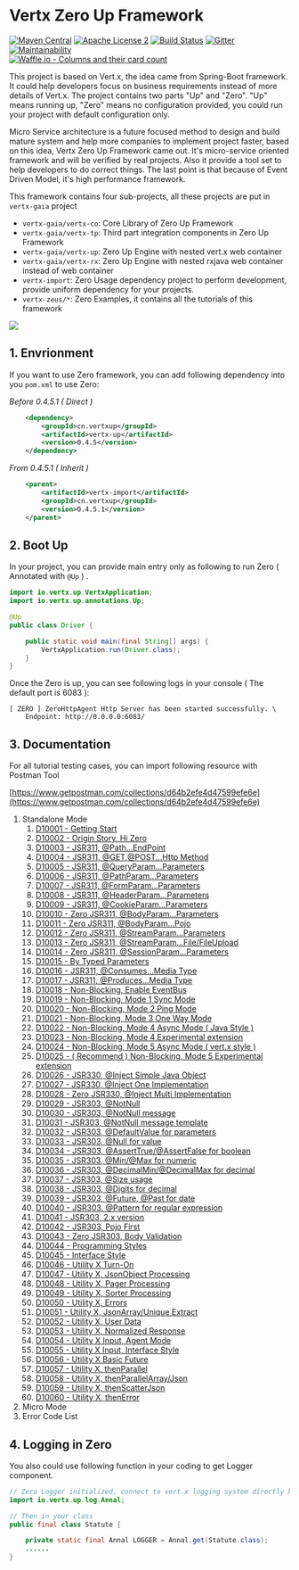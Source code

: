 # Vertx Zero Up Framework

[![Maven Central](https://maven-badges.herokuapp.com/maven-central/cn.vertxup/vertx-zero/badge.svg?style=plastic)](https://maven-badges.herokuapp.com/maven-central/cn.vertxup/vertx-zero/)  [![Apache License 2](https://img.shields.io/badge/license-ASF2-blue.svg)](https://www.apache.org/licenses/LICENSE-2.0.txt)  [![Build Status](https://travis-ci.org/silentbalanceyh/vertx-zero.svg?branch=master)](https://travis-ci.org/silentbalanceyh/vertx-zero)  [![Gitter](https://badges.gitter.im/JoinChat.svg)](https://gitter.im/vertx-up/Lobby)  [![Maintainability](https://api.codeclimate.com/v1/badges/d2d08e521276a496a94e/maintainability)](https://codeclimate.com/github/silentbalanceyh/vertx-zero/maintainability)  
[![Waffle.io - Columns and their card count](https://badge.waffle.io/silentbalanceyh/vertx-zero.svg?columns=all)](https://waffle.io/silentbalanceyh/vertx-zero)

This project is based on Vert.x, the idea came from Spring-Boot framework. It could help developers focus on business requirements instead of more details of Vert.x. The project contains two parts "Up" and "Zero". "Up" means running up, "Zero" means no configuration provided, you could run your project with default configuration only.

Micro Service architecture is a future focused method to design and build mature system and help more companies to implement project faster, based on this idea, Vertx Zero Up Framework came out. It's micro-service oriented framework and will be verified by real projects. Also it provide a tool set to help developers to do correct things. The last point is that because of Event Driven Model, it's high performance framework.

This framework contains four sub-projects, all these projects are put in `vertx-gaia` project

* `vertx-gaia/vertx-co`: Core Library of Zero Up Framework
* `vertx-gaia/vertx-tp`: Third part integration components in Zero Up Framework
* `vertx-gaia/vertx-up`: Zero Up Engine with nested vert.x web container
* `vertx-gaia/vertx-rx`: Zero Up Engine with nested rxjava web container instead of web container
* `vertx-import`: Zero Usage dependency project to perform development, provide uniform dependency for your projects.
* `vertx-zeus/*`: Zero Examples, it contains all the tutorials of this framework

![](doc/image/zero-up.png)

## 1. Envrionment

If you want to use Zero framework, you can add following dependency into you `pom.xml` to use Zero:

_Before 0.4.5.1 \( Direct \)_

```xml
    <dependency>
        <groupId>cn.vertxup</groupId>
        <artifactId>vertx-up</artifactId>
        <version>0.4.5</version>
    </dependency>
```

_From 0.4.5.1 \( Inherit \)_

```xml
    <parent>
        <artifactId>vertx-import</artifactId>
        <groupId>cn.vertxup</groupId>
        <version>0.4.5.1</version>
    </parent>
```

## 2. Boot Up

In your project, you can provide main entry only as following to run Zero \( Annotated with `@Up` \) .

```java
import io.vertx.up.VertxApplication;
import io.vertx.up.annotations.Up;

@Up
public class Driver {

    public static void main(final String[] args) {
        VertxApplication.run(Driver.class);
    }
}
```

Once the Zero is up, you can see following logs in your console \( The default port is 6083 \):

```
[ ZERO ] ZeroHttpAgent Http Server has been started successfully. \
    Endpoint: http://0.0.0.0:6083/
```

## 3. Documentation

For all tutorial testing cases, you can import following resource with Postman Tool

[https://www.getpostman.com/collections/d64b2efe4d47599efe6e](https://www.getpostman.com/collections/d64b2efe4d47599efe6e)

1. Standalone Mode
   1. [D10001 - Getting Start](doc/vertx-zero-tutorial/0-start-up.md)
   2. [D10002 - Origin Story, Hi Zero](doc/vertx-zero-tutorial/d10002-origin-story-hi-zero.md)
   3. [D10003 - JSR311, @Path...EndPoint](doc/vertx-zero-tutorial/d10003-jsr311-path-usage.md)
   4. [D10004 - JSR311, @GET,@POST...Http Method](doc/vertx-zero-tutorial/d10004-httpmethod-usage.md)
   5. [D10005 - JSR311, @QueryParam...Parameters](doc/vertx-zero-tutorial/d10005-queryparam-usage.md)
   6. [D10006 - JSR311, @PathParam...Parameters](doc/vertx-zero-tutorial/d10006-jsr311-pathparamparameters.md)
   7. [D10007 - JSR311, @FormParam...Parameters](doc/vertx-zero-tutorial/d10007-jsr311-formparamparameters.md)
   8. [D10008 - JSR311, @HeaderParam...Parameters](doc/vertx-zero-tutorial/d10008-jsr311-headerparamparameters.md)
   9. [D10009 - JSR311, @CookieParam...Parameters](doc/vertx-zero-tutorial/d10009-jsr311-cookieparamparameters.md)
   10. [D10010 - Zero JSR311, @BodyParam...Parameters](doc/vertx-zero-tutorial/d10010-zero-jsr311-bodyparamparameters.md)
   11. [D10011 - Zero JSR311, @BodyParam...Pojo](doc/vertx-zero-tutorial/d10011-zero-jsr311-bodyparampojo.md)
   12. [D10012 - Zero JSR311, @StreamParam...Parameters](doc/vertx-zero-tutorial/d10012-zero-jsr311-streamparamparameters.md)
   13. [D10013 - Zero JSR311, @StreamParam...File/FileUpload](doc/vertx-zero-tutorial/d10013-zero-jsr311-streamparamfilefileupload.md)
   14. [D10014 - Zero JSR311, @SessionParam...Parameters](doc/vertx-zero-tutorial/d10014-zero-jsr311-sessionparamparameters.md)
   15. [D10015 - By Typed Parameters](doc/vertx-zero-tutorial/d10015-by-typed-parameters.md)
   16. [D10016 - JSR311, @Consumes...Media Type](doc/vertx-zero-tutorial/d10016-jsr311-consumesmedia-type.md)
   17. [D10017 - JSR311, @Produces...Media Type](doc/vertx-zero-tutorial/d10017-jsr311-producesmedia-type.md)
   18. [D10018 - Non-Blocking, Enable EventBus](doc/vertx-zero-tutorial/d10018-async-enable-eventbus.md)
   19. [D10019 - Non-Blocking, Mode 1 Sync Mode](doc/vertx-zero-tutorial/d10019-non-blocking-mode-1-sync-mode.md)
   20. [D10020 - Non-Blocking, Mode 2 Ping Mode](doc/vertx-zero-tutorial/d10020-non-blocking-mode-2-block-mode.md)
   21. [D10021 - Non-Blocking, Mode 3 One Way Mode](doc/vertx-zero-tutorial/d10021-non-blocking-mode-3-one-way-mode.md)
   22. [D10022 - Non-Blocking, Mode 4 Async Mode \( Java Style \)](doc/vertx-zero-tutorial/d10022-recommend-non-blocking-mode-4-async-mode.md)
   23. [D10023 - Non-Blocking, Mode 4 Experimental extension](doc/vertx-zero-tutorial/d10023-non-blocking-mode-4-experimental-extension.md)
   24. [D10024 - Non-Blocking, Mode 5 Async Mode \( vert.x style \)](doc/vertx-zero-tutorial/d10024-non-blocking-mode-5-async-mode-vertx-style.md)
   25. [D10025 - \( Recommend \) Non-Blocking, Mode 5 Experimental extension](doc/vertx-zero-tutorial/d10025-non-blocking-mode-5-experimental-extension.md)
   26. [D10026 - JSR330, @Inject Simple Java Object](doc/vertx-zero-tutorial/d10026-jsr330-inject-simple-java-object.md)
   27. [D10027 - JSR330, @Inject One Implementation](doc/vertx-zero-tutorial/d10027-jsr330-inject-one-implementation.md)
   28. [D10028 - Zero JSR330, @Inject Multi Implementation](doc/vertx-zero-tutorial/d10028-zero-jsr330-inject-multi-implementation.md)
   29. [D10029 - JSR303, @NotNull](doc/vertx-zero-tutorial/d10029-jsr303-notnull.md)
   30. [D10030 - JSR303, @NotNull message](doc/vertx-zero-tutorial/d10030-jsr303-notnull-message.md)
   31. [D10031 - JSR303, @NotNull message template](doc/vertx-zero-tutorial/d10031-jsr303-notnull-message-template.md)
   32. [D10032 - JSR303, @DefaultValue for parameters](doc/vertx-zero-tutorial/d10032-jsr303-defaultvalue-for-parameters.md)
   33. [D10033 - JSR303, @Null for value](doc/vertx-zero-tutorial/d10033-jsr303-null-for-value.md)
   34. [D10034 - JSR303, @AssertTrue/@AssertFalse for boolean](doc/vertx-zero-tutorial/d10034-asserttrueassertfalse-for-boolean.md)
   35. [D10035 - JSR303, @Min/@Max for numeric](doc/vertx-zero-tutorial/d10035-jsr303-minmax-for-numeric.md)
   36. [D10036 - JSR303, @DecimalMin/@DecimalMax for decimal](doc/vertx-zero-tutorial/d10036-jsr303-decimalmindecimalmax-for-decimal.md)
   37. [D10037 - JSR303, @Size usage](doc/vertx-zero-tutorial/d10037-jsr303-size-usage.md)
   38. [D10038 - JSR303, @Digits for decimal](doc/vertx-zero-tutorial/d10038-jsr303-digits-for-decimal.md)
   39. [D10039 - JSR303, @Future, @Past for date](doc/vertx-zero-tutorial/d10039-jsr303-future-past-for-date.md)
   40. [D10040 - JSR303, @Pattern for regular expression](doc/vertx-zero-tutorial/d10040-jsr303-pattern-for-regular-expression.md)
   41. [D10041 - JSR303, 2.x version](doc/vertx-zero-tutorial/d10041-jsr303-in-future-usage.md)
   42. [D10042 - JSR303, Pojo First](doc/vertx-zero-tutorial/d10043-jsr303-pojo-first.md)
   43. [D10043 - Zero JSR303, Body Validation](doc/vertx-zero-tutorial/d10043-zero-jsr303-body-validation.md)
   44. [D10044 - Programming Styles](doc/vertx-zero-tutorial/d10044-programming-styles.md)
   45. [D10045 - Interface Style](doc/vertx-zero-tutorial/d10044-recommend-interface-mode-only.md)
   46. [D10046 - Utility X Turn-On](doc/vertx-zero-tutorial/d10046-utilityx-turn-on.md)
   47. [D10047 - Utility X, JsonObject Processing](doc/vertx-zero-tutorial/d10047-utility-x-json-processinng.md)
   48. [D10048 - Utility X, Pager Processing](doc/vertx-zero-tutorial/d10048-utility-x-pager-processing.md)
   49. [D10049 - Utility X, Sorter Processing](doc/vertx-zero-tutorial/d10049-utility-x-sorter-processing.md)
   50. [D10050 - Utility X, Errors](doc/vertx-zero-tutorial/d10050-utility-x-errors.md)
   51. [D10051 - Utility X, JsonArray/Unique Extract](doc/vertx-zero-tutorial/d10051-utility-x-jsonarrayunique-extract.md)
   52. [D10052 - Utility X, User Data](doc/vertx-zero-tutorial/d10052-utility-x-user-data.md)
   53. [D10053 - Utility X, Normalized Response](doc/vertx-zero-tutorial/d10053-utility-x-normalized-response.md)
   54. [D10054 - Utility X Input, Agent Mode](doc/vertx-zero-tutorial/d10054-utility-x-input-agent-mode.md)
   55. [D10055 - Utility X Input, Interface Style](doc/vertx-zero-tutorial/d10055-utility-x-interface-style.md)
   56. [D10056 - Utility X Basic Future](doc/vertx-zero-tutorial/d10056-utility-x-rest.md)
   57. [D10057 - Utility X, thenParallel](doc/vertx-zero-tutorial/d10057-utility-x-advanced-futures.md)
   58. [D10058 - Utility X, thenParallelArray/Json](doc/vertx-zero-tutorial/d10058-utility-x-thenparallelarrayjson.md)
   59. [D10059 - Utility X, thenScatterJson](doc/vertx-zero-tutorial/d10059-utility-x-thenscatterjson.md)
   60. [D10060 - Utility X, thenError](doc/vertx-zero-tutorial/d10060-utility-x-thenerror.md)
2. Micro Mode
3. Error Code List

## 4. Logging in Zero

You also could use following function in your coding to get Logger component.

```java
// Zero Logger initialized, connect to vert.x logging system directly but uniform managed by zero.
import io.vertx.up.log.Annal;

// Then in your class
public final class Statute {

    private static final Annal LOGGER = Annal.get(Statute.class);
    ......
}
```



